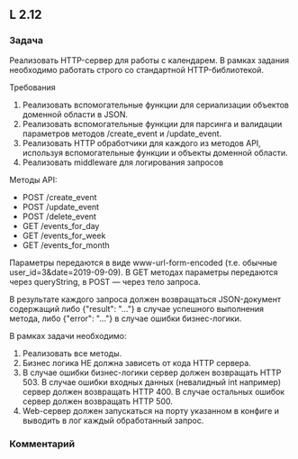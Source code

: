 ## L 2.12

### Задача
Реализовать HTTP-сервер для работы с календарем. В рамках задания необходимо работать строго со стандартной HTTP-библиотекой.

Требования
1. Реализовать вспомогательные функции для сериализации объектов доменной области в JSON.
2. Реализовать вспомогательные функции для парсинга и валидации параметров методов /create_event и /update_event.
3. Реализовать HTTP обработчики для каждого из методов API, используя вспомогательные функции и объекты доменной области.
4. Реализовать middleware для логирования запросов


Методы API:

* POST /create_event
* POST /update_event
* POST /delete_event
* GET /events_for_day
* GET /events_for_week
* GET /events_for_month

Параметры передаются в виде www-url-form-encoded (т.е. обычные user_id=3&date=2019-09-09). В GET методах параметры передаются через queryString, в POST — через тело запроса.

В результате каждого запроса должен возвращаться JSON-документ содержащий либо {"result": "..."} в случае успешного выполнения метода, либо {"error": "..."} в случае ошибки бизнес-логики.

В рамках задачи необходимо:

1. Реализовать все методы.
2. Бизнес логика НЕ должна зависеть от кода HTTP сервера.
3. В случае ошибки бизнес-логики сервер должен возвращать HTTP 503. В случае ошибки входных данных (невалидный int например) сервер должен возвращать HTTP 400. В случае остальных ошибок сервер должен возвращать HTTP 500.
4. Web-сервер должен запускаться на порту указанном в конфиге и выводить в лог каждый обработанный запрос.

### Комментарий
